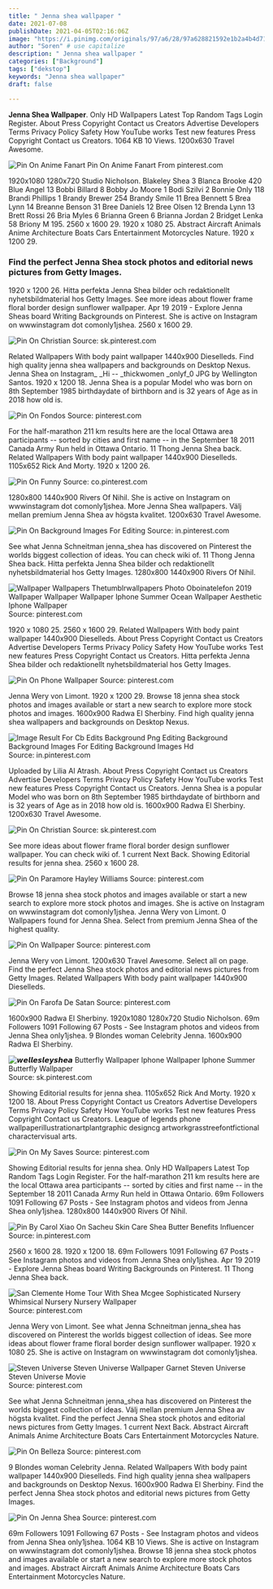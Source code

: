 ```yaml
---
title: " Jenna shea wallpaper "
date: 2021-07-08
publishDate: 2021-04-05T02:16:06Z
image: "https://i.pinimg.com/originals/97/a6/28/97a628821592e1b2a4b4d715d7f1fcb5.png"
author: "Soren" # use capitalize
description: " Jenna shea wallpaper "
categories: ["Background"]
tags: ["dekstop"]
keywords: "Jenna shea wallpaper"
draft: false

---
```



**Jenna Shea Wallpaper**. Only HD Wallpapers Latest Top Random Tags Login Register. About Press Copyright Contact us Creators Advertise Developers Terms Privacy Policy Safety How YouTube works Test new features Press Copyright Contact us Creators. 1064 KB 10 Views. 1200x630 Travel Awesome.

![Pin On Anime Fanart](https://i.pinimg.com/236x/88/9e/b7/889eb7f1c6b1669a8c8d7b39038bb5d2.jpg "Pin On Anime Fanart")
Pin On Anime Fanart From pinterest.com


1920x1080 1280x720 Studio Nicholson. Blakeley Shea 3 Blanca Brooke 420 Blue Angel 13 Bobbi Billard 8 Bobby Jo Moore 1 Bodi Szilvi 2 Bonnie Only 118 Brandi Phillips 1 Brandy Brewer 254 Brandy Smile 11 Brea Bennett 5 Brea Lynn 14 Breanne Benson 31 Bree Daniels 12 Bree Olsen 12 Brenda Lynn 13 Brett Rossi 26 Bria Myles 6 Brianna Green 6 Brianna Jordan 2 Bridget Lenka 58 Briony M 195. 2560 x 1600 29. 1920 x 1080 25. Abstract Aircraft Animals Anime Architecture Boats Cars Entertainment Motorcycles Nature. 1920 x 1200 29.

### Find the perfect Jenna Shea stock photos and editorial news pictures from Getty Images.

1920 x 1200 26. Hitta perfekta Jenna Shea bilder och redaktionellt nyhetsbildmaterial hos Getty Images. See more ideas about flower frame floral border design sunflower wallpaper. Apr 19 2019 - Explore Jenna Sheas board Writing Backgrounds on Pinterest. She is active on Instagram on wwwinstagram dot comonly1jshea. 2560 x 1600 29.


![Pin On Christian](https://i.pinimg.com/75x75_RS/2a/a2/77/2aa277aa0c81a1e40543e14aa47dfb5c.jpg "Pin On Christian")
Source: sk.pinterest.com

Related Wallpapers With body paint wallpaper 1440x900 Dieselleds. Find high quality jenna shea wallpapers and backgrounds on Desktop Nexus. Jenna Shea on Instagram_ _Hi -- _thickwomen _onlyf_0 JPG by Wellington Santos. 1920 x 1200 18. Jenna Shea is a popular Model who was born on 8th September 1985 birthdaydate of birthborn and is 32 years of Age as in 2018 how old is.

![Pin On Fondos](https://i.pinimg.com/originals/f8/44/84/f84484ea0fe69bfd4c55ac899121f1b4.jpg "Pin On Fondos")
Source: pinterest.com

For the half-marathon 211 km results here are the local Ottawa area participants -- sorted by cities and first name -- in the September 18 2011 Canada Army Run held in Ottawa Ontario. 11 Thong Jenna Shea back. Related Wallpapers With body paint wallpaper 1440x900 Dieselleds. 1105x652 Rick And Morty. 1920 x 1200 26.

![Pin On Funny](https://i.pinimg.com/originals/99/2a/8f/992a8fe77c02162d2379f230644e0521.jpg "Pin On Funny")
Source: co.pinterest.com

1280x800 1440x900 Rivers Of Nihil. She is active on Instagram on wwwinstagram dot comonly1jshea. More Jenna Shea wallpapers. Välj mellan premium Jenna Shea av högsta kvalitet. 1200x630 Travel Awesome.

![Pin On Background Images For Editing](https://i.pinimg.com/600x315/cf/2a/46/cf2a460f4fb26e9d61c37d9e55f7b7e0.jpg "Pin On Background Images For Editing")
Source: in.pinterest.com

See what Jenna Schneitman jenna_shea has discovered on Pinterest the worlds biggest collection of ideas. You can check wiki of. 11 Thong Jenna Shea back. Hitta perfekta Jenna Shea bilder och redaktionellt nyhetsbildmaterial hos Getty Images. 1280x800 1440x900 Rivers Of Nihil.

![Wallpaper Wallpapers Thetumblrwallpapers Photo Oboinatelefon 2019 Wallpaper Wallpaper Wallpaper Iphone Summer Ocean Wallpaper Aesthetic Iphone Wallpaper](https://i.pinimg.com/474x/0a/01/74/0a0174435817ebd1122492fb10d3e6e7.jpg "Wallpaper Wallpapers Thetumblrwallpapers Photo Oboinatelefon 2019 Wallpaper Wallpaper Wallpaper Iphone Summer Ocean Wallpaper Aesthetic Iphone Wallpaper")
Source: pinterest.com

1920 x 1080 25. 2560 x 1600 29. Related Wallpapers With body paint wallpaper 1440x900 Dieselleds. About Press Copyright Contact us Creators Advertise Developers Terms Privacy Policy Safety How YouTube works Test new features Press Copyright Contact us Creators. Hitta perfekta Jenna Shea bilder och redaktionellt nyhetsbildmaterial hos Getty Images.

![Pin On Phone Wallpaper](https://i.pinimg.com/originals/4e/ac/ec/4eacec55558f8296517b11998bb58a1e.jpg "Pin On Phone Wallpaper")
Source: pinterest.com

Jenna Wery von Limont. 1920 x 1200 29. Browse 18 jenna shea stock photos and images available or start a new search to explore more stock photos and images. 1600x900 Radwa El Sherbiny. Find high quality jenna shea wallpapers and backgrounds on Desktop Nexus.

![Image Result For Cb Edits Background Png Editing Background Background Images For Editing Background Images Hd](https://i.pinimg.com/474x/28/a2/44/28a244d77922687bb833037ab4b3b70a.jpg "Image Result For Cb Edits Background Png Editing Background Background Images For Editing Background Images Hd")
Source: in.pinterest.com

Uploaded by Lilia Al Atrash. About Press Copyright Contact us Creators Advertise Developers Terms Privacy Policy Safety How YouTube works Test new features Press Copyright Contact us Creators. Jenna Shea is a popular Model who was born on 8th September 1985 birthdaydate of birthborn and is 32 years of Age as in 2018 how old is. 1600x900 Radwa El Sherbiny. 1200x630 Travel Awesome.

![Pin On Christian](https://i.pinimg.com/236x/8a/c7/3c/8ac73c1b5b7b0678b839cc52b89e7230.jpg "Pin On Christian")
Source: sk.pinterest.com

See more ideas about flower frame floral border design sunflower wallpaper. You can check wiki of. 1 current Next Back. Showing Editorial results for jenna shea. 2560 x 1600 28.

![Pin On Paramore Hayley Williams](https://i.pinimg.com/474x/0e/34/1d/0e341d49494e1476b3d18c24c2de2392.jpg "Pin On Paramore Hayley Williams")
Source: pinterest.com

Browse 18 jenna shea stock photos and images available or start a new search to explore more stock photos and images. She is active on Instagram on wwwinstagram dot comonly1jshea. Jenna Wery von Limont. 0 Wallpapers found for Jenna Shea. Select from premium Jenna Shea of the highest quality.

![Pin On Wallpaper](https://i.pinimg.com/736x/c6/75/99/c67599a98cbd6ea6bd4495df4f6ac776.jpg "Pin On Wallpaper")
Source: pinterest.com

Jenna Wery von Limont. 1200x630 Travel Awesome. Select all on page. Find the perfect Jenna Shea stock photos and editorial news pictures from Getty Images. Related Wallpapers With body paint wallpaper 1440x900 Dieselleds.

![Pin On Farofa De Satan](https://i.pinimg.com/originals/d7/6d/06/d76d06a81b2f4561ab9da4e7861ee596.png "Pin On Farofa De Satan")
Source: pinterest.com

1600x900 Radwa El Sherbiny. 1920x1080 1280x720 Studio Nicholson. 69m Followers 1091 Following 67 Posts - See Instagram photos and videos from Jenna Shea only1jshea. 9 Blondes woman Celebrity Jenna. 1600x900 Radwa El Sherbiny.

![𝙬𝙚𝙡𝙡𝙚𝙨𝙡𝙚𝙮𝙨𝙝𝙚𝙖 Butterfly Wallpaper Iphone Wallpaper Iphone Summer Butterfly Wallpaper](https://i.pinimg.com/originals/63/da/c6/63dac6df897de20b784246eba77559c1.jpg "𝙬𝙚𝙡𝙡𝙚𝙨𝙡𝙚𝙮𝙨𝙝𝙚𝙖 Butterfly Wallpaper Iphone Wallpaper Iphone Summer Butterfly Wallpaper")
Source: sk.pinterest.com

Showing Editorial results for jenna shea. 1105x652 Rick And Morty. 1920 x 1200 18. About Press Copyright Contact us Creators Advertise Developers Terms Privacy Policy Safety How YouTube works Test new features Press Copyright Contact us Creators. League of legends phone wallpaperillustrationartplantgraphic designcg artworkgrasstreefontfictional charactervisual arts.

![Pin On My Saves](https://i.pinimg.com/originals/7d/99/ea/7d99ea2a04a3f14f449e229b4cdf9933.jpg "Pin On My Saves")
Source: pinterest.com

Showing Editorial results for jenna shea. Only HD Wallpapers Latest Top Random Tags Login Register. For the half-marathon 211 km results here are the local Ottawa area participants -- sorted by cities and first name -- in the September 18 2011 Canada Army Run held in Ottawa Ontario. 69m Followers 1091 Following 67 Posts - See Instagram photos and videos from Jenna Shea only1jshea. 1280x800 1440x900 Rivers Of Nihil.

![Pin By Carol Xiao On Sacheu Skin Care Shea Butter Benefits Influencer](https://i.pinimg.com/564x/ec/44/a4/ec44a4321faf77f7c7e39b1a96126dd4.jpg "Pin By Carol Xiao On Sacheu Skin Care Shea Butter Benefits Influencer")
Source: in.pinterest.com

2560 x 1600 28. 1920 x 1200 18. 69m Followers 1091 Following 67 Posts - See Instagram photos and videos from Jenna Shea only1jshea. Apr 19 2019 - Explore Jenna Sheas board Writing Backgrounds on Pinterest. 11 Thong Jenna Shea back.

![San Clemente Home Tour With Shea Mcgee Sophisticated Nursery Whimsical Nursery Nursery Wallpaper](https://i.pinimg.com/originals/de/f0/6a/def06ab5c63103772e7a9061bd7e104d.jpg "San Clemente Home Tour With Shea Mcgee Sophisticated Nursery Whimsical Nursery Nursery Wallpaper")
Source: pinterest.com

Jenna Wery von Limont. See what Jenna Schneitman jenna_shea has discovered on Pinterest the worlds biggest collection of ideas. See more ideas about flower frame floral border design sunflower wallpaper. 1920 x 1080 25. She is active on Instagram on wwwinstagram dot comonly1jshea.

![Steven Universe Steven Universe Wallpaper Garnet Steven Universe Steven Universe Movie](https://i.pinimg.com/originals/c8/ca/c5/c8cac533066abf3e97b1eff078f15cf4.jpg "Steven Universe Steven Universe Wallpaper Garnet Steven Universe Steven Universe Movie")
Source: pinterest.com

See what Jenna Schneitman jenna_shea has discovered on Pinterest the worlds biggest collection of ideas. Välj mellan premium Jenna Shea av högsta kvalitet. Find the perfect Jenna Shea stock photos and editorial news pictures from Getty Images. 1 current Next Back. Abstract Aircraft Animals Anime Architecture Boats Cars Entertainment Motorcycles Nature.

![Pin On Belleza](https://i.pinimg.com/originals/8b/56/bc/8b56bc1a79e8b68b88ff98c0b048ab1d.jpg "Pin On Belleza")
Source: pinterest.com

9 Blondes woman Celebrity Jenna. Related Wallpapers With body paint wallpaper 1440x900 Dieselleds. Find high quality jenna shea wallpapers and backgrounds on Desktop Nexus. 1600x900 Radwa El Sherbiny. Find the perfect Jenna Shea stock photos and editorial news pictures from Getty Images.

![Pin On Jenna Shea](https://i.pinimg.com/originals/97/a6/28/97a628821592e1b2a4b4d715d7f1fcb5.png "Pin On Jenna Shea")
Source: pinterest.com

69m Followers 1091 Following 67 Posts - See Instagram photos and videos from Jenna Shea only1jshea. 1064 KB 10 Views. She is active on Instagram on wwwinstagram dot comonly1jshea. Browse 18 jenna shea stock photos and images available or start a new search to explore more stock photos and images. Abstract Aircraft Animals Anime Architecture Boats Cars Entertainment Motorcycles Nature.

